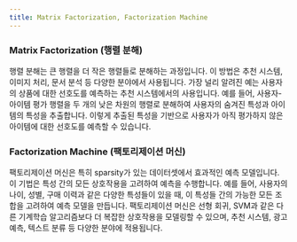 ```yaml
---
title: Matrix Factorization, Factorization Machine
---
```


### Matrix Factorization (행렬 분해)

행렬 분해는 큰 행렬을 더 작은 행렬들로 분해하는 과정입니다. 이 방법은 추천 시스템, 이미지 처리, 문서 분석 등 다양한 분야에서 사용됩니다. 가장 널리 알려진 예는 사용자의 상품에 대한 선호도를 예측하는 추천 시스템에서의 사용입니다. 예를 들어, 사용자-아이템 평가 행렬을 두 개의 낮은 차원의 행렬로 분해하여 사용자의 숨겨진 특성과 아이템의 특성을 추출합니다. 이렇게 추출된 특성을 기반으로 사용자가 아직 평가하지 않은 아이템에 대한 선호도를 예측할 수 있습니다.

### Factorization Machine (팩토리제이션 머신)

팩토리제이션 머신은 특히 sparsity가 있는 데이터셋에서 효과적인 예측 모델입니다. 이 기법은 특성 간의 모든 상호작용을 고려하여 예측을 수행합니다. 예를 들어, 사용자의 나이, 성별, 구매 이력과 같은 다양한 특성들이 있을 때, 이 특성들 간의 가능한 모든 조합을 고려하여 예측 모델을 만듭니다. 팩토리제이션 머신은 선형 회귀, SVM과 같은 다른 기계학습 알고리즘보다 더 복잡한 상호작용을 모델링할 수 있으며, 추천 시스템, 광고 예측, 텍스트 분류 등 다양한 분야에 적용됩니다.